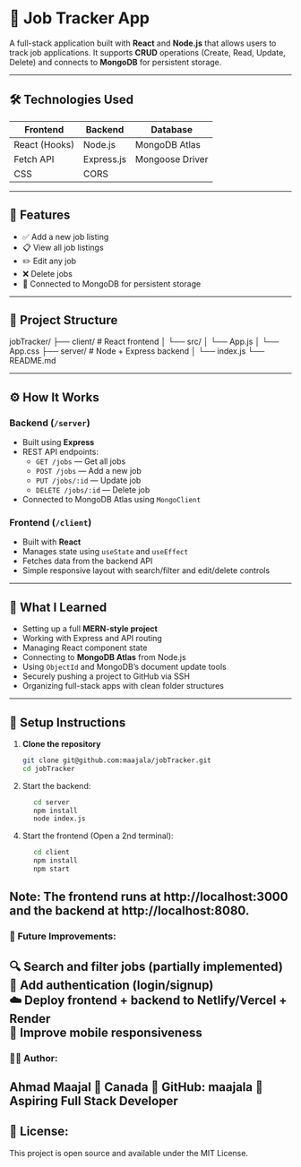 # 🧠 Job Tracker App

A full-stack application built with **React** and **Node.js** that allows users to track job applications. It supports **CRUD** operations (Create, Read, Update, Delete) and connects to **MongoDB** for persistent storage.

---

## 🛠️ Technologies Used

| Frontend       | Backend        | Database        |
|----------------|----------------|-----------------|
| React (Hooks)  | Node.js        | MongoDB Atlas   |
| Fetch API      | Express.js     | Mongoose Driver |
| CSS            | CORS           |                 |

---

## 🚀 Features

- ✅ Add a new job listing
- 📋 View all job listings
- ✏️ Edit any job
- ❌ Delete jobs
- 🔗 Connected to MongoDB for persistent storage

---

## 📁 Project Structure

jobTracker/
├── client/ # React frontend
│ └── src/
│ └── App.js
│ └── App.css
├── server/ # Node + Express backend
│ └── index.js
└── README.md

---

## ⚙️ How It Works

### Backend (`/server`)
- Built using **Express**
- REST API endpoints:
  - `GET /jobs` — Get all jobs
  - `POST /jobs` — Add a new job
  - `PUT /jobs/:id` — Update job
  - `DELETE /jobs/:id` — Delete job
- Connected to MongoDB Atlas using `MongoClient`

### Frontend (`/client`)
- Built with **React**
- Manages state using `useState` and `useEffect`
- Fetches data from the backend API
- Simple responsive layout with search/filter and edit/delete controls

---

## 🧠 What I Learned

- Setting up a full **MERN-style project**
- Working with Express and API routing
- Managing React component state
- Connecting to **MongoDB Atlas** from Node.js
- Using `ObjectId` and MongoDB’s document update tools
- Securely pushing a project to GitHub via SSH
- Organizing full-stack apps with clean folder structures

---

## 🧪 Setup Instructions

1. **Clone the repository**
   ```bash
   git clone git@github.com:maajala/jobTracker.git
   cd jobTracker
   ```

2. Start the backend:
```bash
      cd server
      npm install
      node index.js
```
4. Start the frontend (Open a 2nd terminal): 
```bash
      cd client
      npm install
      npm start
  ```
Note: The frontend runs at http://localhost:3000 and the backend at http://localhost:8080.
---

### 📌 Future Improvements:

🔍 Search and filter jobs (partially implemented)  
🔐 Add authentication (login/signup)  
☁️ Deploy frontend + backend to Netlify/Vercel + Render  
📱 Improve mobile responsiveness  
---

### 👨‍💻 Author:
Ahmad Maajal
 📍 Canada
 🔗 GitHub: maajala
 💼 Aspiring Full Stack Developer
---

## 📄 License:

 This project is open source and available under the MIT License.
